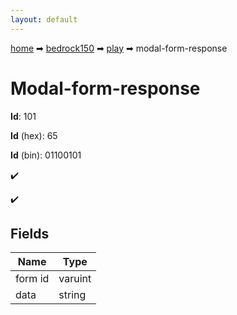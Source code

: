 ```yaml
---
layout: default
---
```


[home](/) ➡ [bedrock150](/protocol/bedrock150) ➡ [play](/protocol/bedrock150/play) ➡ modal-form-response

# Modal-form-response

**Id**: 101

**Id** (hex): 65

**Id** (bin): 01100101

✔️

✔️

## Fields

Name | Type
---|---
form id | varuint
data | string

